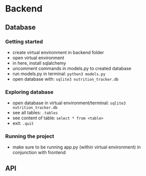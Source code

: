 # Backend

## Database

### Getting started
* create virtual environment in backend folder 
* open virtual environment
* in here, install sqlalchemy 
* uncomment commands in models.py to created database
* run models.py in terminal: `python3 models.py`
* open database with: `sqlite3 nutrition_tracker.db`

### Exploring database
* open database in virtual environment/terminal: `sqlite3 nutrition_tracker.db`
* see all tables: `.tables`
* see content of table: `select * from <table>`
* exit: `.quit`

### Running the project
* make sure to be running app.py (within virtual environment) in conjunction with frontend

## API